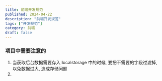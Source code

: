 ```yaml
---
title: 前端开发规范
published: 2024-04-22
description: "前端开发规范"
tags: ["开发规范"]
category: 前端
draft: false
---
```


### 项目中需要注意的
1. 当获取后台数据需要存入 localstorage 中的时候, 要把不需要的字段过滤掉, 以免数据过大, 造成存储问题
2. 